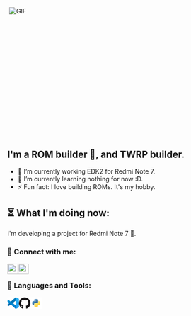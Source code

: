 <img align="right" alt="GIF" src="https://github.com/abhisheknaiidu/abhisheknaiidu/blob/master/code.gif?raw=true" width="500" height="320" />

## I'm a ROM builder 🚀, and TWRP builder.
- 🔭 I’m currently working EDK2 for Redmi Note 7.
- 🌱 I’m currently learning nothing for now :D.
- ⚡ Fun fact: I love building ROMs. It's my hobby.


## ⏳ What I'm doing now:
I'm developing a project for Redmi Note 7 🚀.
<br />

### 📩 Connect with me:

[<img align="left" height="24" width="24" src="https://raw.githubusercontent.com/dheereshagrwal/colored-icons/48168dc3cb093fba153af35248e1a54db5b08494/public/icons/instagram/instagram.svg" />][instagram]
[<img align="left" height="24" width="24" src="https://raw.githubusercontent.com/dheereshagrwal/colored-icons/48168dc3cb093fba153af35248e1a54db5b08494/public/icons/gmail/gmail.svg" />][gmail]

<br />

### 🔧 Languages and Tools:

[<img align="left" alt="Visual Studio Code" width="26px" src="https://raw.githubusercontent.com/github/explore/80688e429a7d4ef2fca1e82350fe8e3517d3494d/topics/visual-studio-code/visual-studio-code.png" />][vsCode]
[<img align="left" alt="GitHub" width="26px" src="https://raw.githubusercontent.com/github/explore/78df643247d429f6cc873026c0622819ad797942/topics/github/github.png" />][github]
[<img align="left" alt="Python" width="26px" src="https://raw.githubusercontent.com/github/explore/cebd63002168a05a6a642f309227eefeccd92950/topics/python/python.png" />][python]

<br />


<br />
<br />
<br />
<br />
<br />

[instagram]: https://www.instagram.com/1__b_a__c
[gmail]: mailto:cgorkem704@gmail.com
[vsCode]: https://code.visualstudio.com/
[github]: https://github.com/meeo11
[python]: https://www.python.org/
